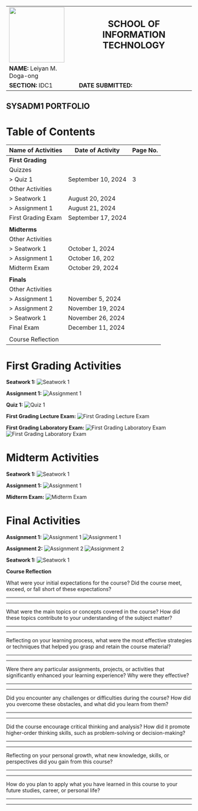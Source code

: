 <table style="width: 100%; border-collapse: collapse;">
  <tr>
    <td style="text-align: left; border: none;">
      <img src="Portfolio_Images/logo.png" width="150" style="height: auto;">
    </td>
    <td style="text-align: center; font-size: 24px; font-weight: bold; border: none;">
      SCHOOL OF INFORMATION TECHNOLOGY
    </td>
    
  </tr>
  <tr>
    <td style="border: none;"><strong>NAME:</strong> Leiyan M. Doga-ong</td>
    <td style="border: none;"></td>
    
  </tr>
  <tr>
    <td style="border: none;"><strong>SECTION:</strong> IDC1</td>
    <td style="border: none;"><strong>DATE SUBMITTED:</strong></td>
  </tr>
</table>

## SYSADM1 PORTFOLIO


# Table of Contents

| Name of Activities                      | Date of Activity | Page No. |
|-----------------------------------------|------------------|----------|
| **First Grading**                       |                  |          |
| Quizzes                                 |                  |          |
| > Quiz 1                                |September 10, 2024|3         |
| Other Activities                        |                  |          |
| > Seatwork 1                            |August 20, 2024   |          |
| > Assignment 1                          |August 21, 2024   |          |
| First Grading Exam                      |September 17, 2024|          |
|                                         |                  |          |
| **Midterms**                            |                  |          |
| Other Activities                        |                  |          |
| > Seatwork 1                            |October 1, 2024   |          |
| > Assignment 1                          |October 16, 202   |          |
| Midterm Exam                            |October 29, 2024  |          |
|                                         |                  |          |
| **Finals**                              |                  |          |
| Other Activities                        |                  |          |
| > Assignment 1                          |November 5, 2024  |          |
| > Assignment 2                          |November 19, 2024 |          |
| > Seatwork 1                            |November 26, 2024 |          |
| Final Exam                              |December 11, 2024 |          |
|                                         |                  |          |
| Course Reflection                       |                  |          |

# First Grading Activities

**Seatwork 1:**
![Seatwork 1](Portfolio_Images/1.jpg)

**Assignment 1:**
![Assignment 1](Portfolio_Images/2.jpg)

**Quiz 1:**
![Quiz 1](Portfolio_Images/3.jpg)

**First Grading Lecture Exam:**
![First Grading Lecture Exam](Portfolio_Images/4.jpg)

**First Grading Laboratory Exam:**
![First Grading Laboratory Exam](Portfolio_Images/5a.jpg)
![First Grading Laboratory Exam](Portfolio_Images/5b.jpg)

# Midterm Activities

**Seatwork 1:**
![Seatwork 1](Portfolio_Images/6.jpg)

**Assignment 1:**
![Assignment 1](Portfolio_Images/7.jpg)

**Midterm Exam:**
![Midterm Exam](Portfolio_Images/8.jpg)

# Final Activities
**Assignment 1:**
![Assignment 1](Portfolio_Images/9a.jpg)
![Assignment 1](Portfolio_Images/9b.jpg)

**Assignment 2:**
![Assignment 2](Portfolio_Images/10a.jpg)
![Assignment 2](Portfolio_Images/10b.jpg)

**Seatwork 1:**
![Seatwork 1](Portfolio_Images/11.jpg)

**Course Reflection**

What were your initial expectations for the course? Did the course meet,
exceed, or fall short of these expectations?

  -----------------------------------------------------------------------

  -----------------------------------------------------------------------

What were the main topics or concepts covered in the course? How did
these topics contribute to your understanding of the subject matter?

  -----------------------------------------------------------------------

  -----------------------------------------------------------------------

Reflecting on your learning process, what were the most effective
strategies or techniques that helped you grasp and retain the course
material?

  -----------------------------------------------------------------------

  -----------------------------------------------------------------------

Were there any particular assignments, projects, or activities that
significantly enhanced your learning experience? Why were they
effective?

  -----------------------------------------------------------------------

  -----------------------------------------------------------------------

Did you encounter any challenges or difficulties during the course? How
did you overcome these obstacles, and what did you learn from them?

  -----------------------------------------------------------------------

  -----------------------------------------------------------------------

Did the course encourage critical thinking and analysis? How did it
promote higher-order thinking skills, such as problem-solving or
decision-making?

  -----------------------------------------------------------------------

  -----------------------------------------------------------------------

Reflecting on your personal growth, what new knowledge, skills, or
perspectives did you gain from this course?

  -----------------------------------------------------------------------

  -----------------------------------------------------------------------

How do you plan to apply what you have learned in this course to your
future studies, career, or personal life?

  -----------------------------------------------------------------------

  -----------------------------------------------------------------------
